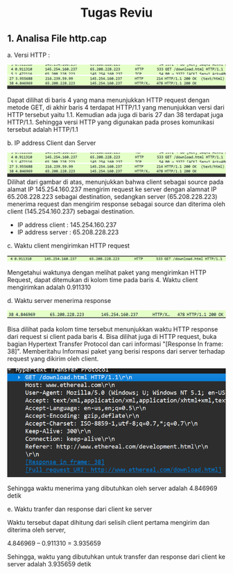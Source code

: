 <h1 align = center>
    Tugas Reviu
</h1>

<h2>
1.	Analisa File http.cap
</h2>

a. Versi HTTP :

![Gambar_1](img/versi-http)<br>
![Gambar_2](img/versi-http-2)

Dapat dilihat di baris 4 yang mana menunjukkan HTTP request dengan metode GET, di akhir baris 4 terdapat HTTP/1.1 yang menunjukkan versi dari HTTP tersebut yaitu 1.1. Kemudian ada juga di baris 27 dan 38 terdapat juga HTTP/1.1. Sehingga versi HTTP yang digunakan pada proses komunikasi tersebut adalah HTTP/1.1
   
b. IP address Client dan Server

![Gambar_3](img/versi-http)<br>
![Gambar_4](img/versi-http-2)<br>
Dilihat dari gambar di atas, menunjukkan bahwa client sebagai source pada alamat IP 145.254.160.237 mengirim request ke server dengan alamnat IP 65.208.228.223 sebagai destination, sedangkan server (65.208.228.223) menerima request dan mengirim response sebagai source dan diterima oleh client (145.254.160.237) sebagai destination.
- IP address client : 145.254.160.237
- IP address server : 65.208.228.223
  	
c. Waktu client mengirimkan HTTP request

![Gambar_5](img/send-time.png)

Mengetahui waktunya dengan melihat paket yang mengirimkan HTTP Request, dapat ditemukan di kolom time pada baris 4. Waktu client mengirimkan adalah 0.911310
  	
d. Waktu server menerima response

![Gambar_5](img/response-time.png)

Bisa dilihat pada kolom time tersebut menunjukkan waktu HTTP response dari request si client pada baris 4. Bisa dilihat juga di HTTP request, buka bagian Hypertext Transfer Protocol dan cari informasi "[Response In frame: 38]". Memberitahu Informasi paket yang berisi respons dari server terhadap request yang dikirim oleh client.

![Gambar_5](img/response-time-2.png)

Sehingga waktu menerima yang dibutuhkan oleh server adalah 4.846969 detik
  
e. Waktu tranfer dan response dari client ke server

Waktu tersebut dapat dihitung dari selisih client pertama mengirim dan diterima oleh server,

4.846969 – 0.911310 = 3.935659

Sehingga, waktu yang dibutuhkan untuk transfer dan response dari client ke server adalah 3.935659 detik
